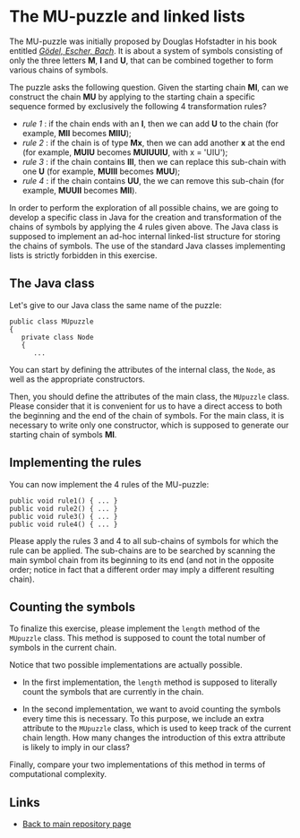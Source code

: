 
# The MU-puzzle and linked lists

The MU-puzzle was initially proposed by Douglas Hofstadter in his book entitled 
[*Gödel, Escher, Bach*](https://en.wikipedia.org/wiki/G%C3%B6del,_Escher,_Bach). 
It is about a system of symbols consisting of only the three letters **M**, **I** 
and **U**, that can be combined together to form various chains of symbols.

The puzzle asks the following question. Given the starting chain **MI**,
can we construct the chain **MU** by applying to the starting chain a specific 
sequence formed by exclusively the following 4 transformation rules?

- *rule 1* : if the chain ends with an **I**, then we can add **U** to the chain 
  (for example, **MII** becomes **MIIU**);
- *rule 2* : if the chain is of type **Mx**, then we can add another **x** at 
  the end (for example, **MUIU** becomes **MUIUUIU**, with x = 'UIU');
- *rule 3* : if the chain contains **III**, then we can replace this sub-chain 
  with one **U** (for example, **MUIII** becomes **MUU**);
- *rule 4* : if the chain contains **UU**, the we can remove this sub-chain
  (for example, **MUUII** becomes **MII**).

In order to perform the exploration of all possible chains, we are going
to develop a specific class in Java for the creation and transformation
of the chains of symbols by applying the 4 rules given above. The Java
class is supposed to implement an ad-hoc internal linked-list structure
for storing the chains of symbols. The use of the standard Java classes
implementing lists is strictly forbidden in this exercise.

## The Java class

Let's give to our Java class the same name of the puzzle:

	public class MUpuzzle
	{
	   private class Node
	   {
	      ...

You can start by defining the attributes of the internal class, the ```Node```, 
as well as the appropriate constructors.

Then, you should define the attributes of the main class, the ```MUpuzzle```
class. Please consider that it is convenient for us to have a direct
access to both the beginning and the end of the chain of symbols.
For the main class, it is necessary to write only one constructor,
which is supposed to generate our starting chain of symbols **MI**.

## Implementing the rules

You can now implement the 4 rules of the MU-puzzle:

	public void rule1() { ... }
	public void rule2() { ... }
	public void rule3() { ... }
	public void rule4() { ... }

Please apply the rules 3 and 4 to all sub-chains of symbols for which
the rule can be applied. The sub-chains are to be searched by scanning
the main symbol chain from its beginning to its end (and not in the opposite
order; notice in fact that a different order may imply a different resulting
chain).

## Counting the symbols

To finalize this exercise, please implement the ```length``` method of the 
```MUpuzzle``` class. This method is supposed to count the total number of 
symbols in the current chain.

Notice that two possible implementations are actually possible.

* In the first implementation, the ```length``` method is supposed to literally
  count the symbols that are currently in the chain.

* In the second implementation, we want to avoid counting the symbols every
  time this is necessary. To this purpose, we include an extra attribute to 
  the ```MUpuzzle``` class, which is used to keep track of the current chain
  length. How many changes the introduction of this extra attribute is likely 
  to imply in our class?

Finally, compare your two implementations of this method in terms of 
computational complexity.

## Links

* [Back to main repository page](../README.md)

